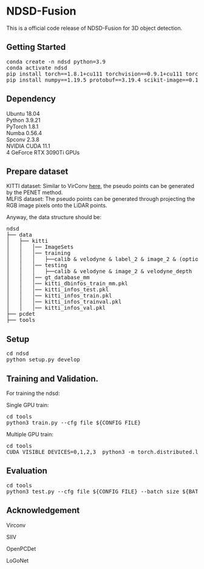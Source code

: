 # NDSD-Fusion

This is a official code release of NDSD-Fusion for 3D object detection. 

## Getting Started

<pre>
conda create -n ndsd python=3.9
conda activate ndsd
pip install torch==1.8.1+cu111 torchvision==0.9.1+cu111 torchaudio==0.8.1 -f https://download.pytorch.org/whl/torch_stable.html 
pip install numpy==1.19.5 protobuf==3.19.4 scikit-image==0.19.2 waymo-open-dataset-tf-2-5-0 nuscenes-devkit==1.0.5 spconv-cu111 numba scipy pyyaml easydict fire tqdm shapely matplotlib opencv-python addict pyquaternion awscli open3d pandas future pybind11 tensorboardX tensorboard Cython prefetch-generator
</pre>

## Dependency

Ubuntu 18.04\
Python 3.9.21\
PyTorch 1.8.1\
Numba 0.56.4\
Spconv 2.3.8\
NVIDIA CUDA 11.1\
4 GeForce RTX 3090Ti GPUs



## Prepare dataset

KITTI dataset: Similar to VirConv [here](https://github.com/hailanyi/VirConv), the pseudo points can be generated by the PENET method.\
MLFIS dataset: The pseudo points can be generated through projecting the RGB image pixels onto the LiDAR points.

Anyway, the data structure should be:
<pre>
ndsd
├── data
│   ├── kitti
│   │   │── ImageSets
│   │   │── training
│   │   │   ├──calib & velodyne & label_2 & image_2 & (optional: planes) & velodyne_depth
│   │   │── testing
│   │   │   ├──calib & velodyne & image_2 & velodyne_depth
│   │   │── gt_database_mm
│   │   │── kitti_dbinfos_train_mm.pkl
│   │   │── kitti_infos_test.pkl
│   │   │── kitti_infos_train.pkl
│   │   │── kitti_infos_trainval.pkl
│   │   │── kitti_infos_val.pkl
├── pcdet
├── tools
</pre>

## Setup
<pre>
cd ndsd
python setup.py develop
</pre>
## Training and Validation.

For training the ndsd:

Single GPU train:
<pre>
cd tools
python3 train.py --cfg_file ${CONFIG_FILE}
</pre>
Multiple GPU train:
<pre>
cd tools
CUDA_VISIBLE_DEVICES=0,1,2,3  python3 -m torch.distributed.launch --nproc_per_node=4 --master_addr="localhost" --master_port=29501 train.py  --launcher pytorch > log.txt&
</pre>

## Evaluation
<pre>
cd tools
python3 test.py --cfg_file ${CONFIG_FILE} --batch_size ${BATCH_SIZE} --ckpt ${CKPT}
</pre>

## Acknowledgement

Virconv

SIIV

OpenPCDet

LoGoNet
